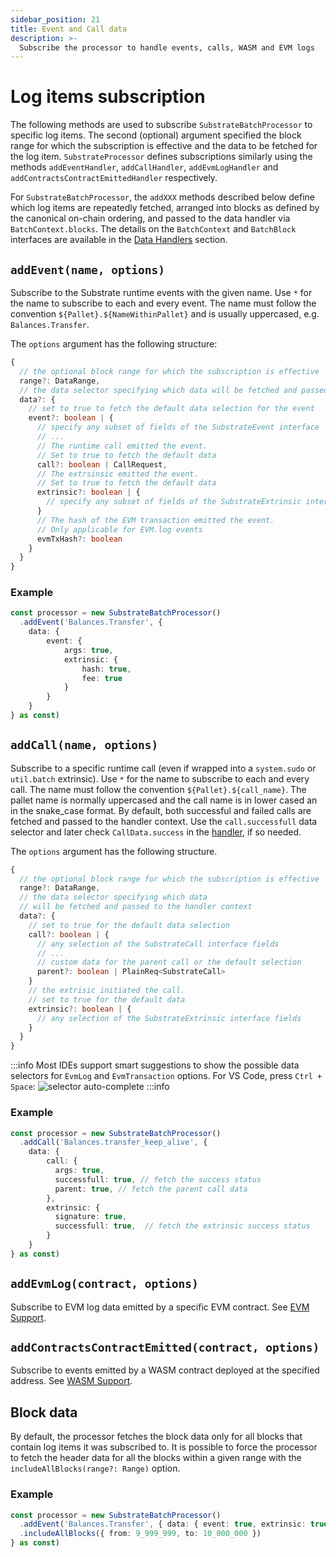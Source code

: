 ```yaml
---
sidebar_position: 21
title: Event and Call data
description: >-
  Subscribe the processor to handle events, calls, WASM and EVM logs
---
```


# Log items subscription

The following methods are used to subscribe `SubstrateBatchProcessor` to specific log items. The second (optional) argument specified the block range for which the subscription is effective and the data to be fetched for the log item. `SubstrateProcessor` defines subscriptions similarly using the methods `addEventHandler`, `addCallHandler`, `addEvmLogHandler` and `addContractsContractEmittedHandler` respectively.

For `SubstrateBatchProcessor`, the `addXXX` methods described below define which log items are repeatedly fetched, arranged into blocks as defined by the canonical on-chain ordering, and passed to the data handler via `BatchContext.blocks`. The details on the `BatchContext` and `BatchBlock` interfaces are available in the [Data Handlers](/substrate-indexing/data-handlers) section.

## `addEvent(name, options)`

Subscribe to the Substrate runtime events with the given name. Use `*` for the name to subscribe to each and every event. The name must follow the convention `${Pallet}.${NameWithinPallet}` and is usually uppercased, e.g. `Balances.Transfer`.

The `options` argument has the following structure:
```ts
{
  // the optional block range for which the subscription is effective
  range?: DataRange, 
  // the data selector specifying which data will be fetched and passed to the handler context
  data?: {  
    // set to true to fetch the default data selection for the event  
    event?: boolean | {
      // specify any subset of fields of the SubstrateEvent interface
      // ...
      // The runtime call emitted the event. 
      // Set to true to fetch the default data
      call?: boolean | CallRequest, 
      // The extrsinsic emitted the event. 
      // Set to true to fetch the default data 
      extrinsic?: boolean | { 
        // specify any subset of fields of the SubstrateExtrinsic interface 
      }
      // The hash of the EVM transaction emitted the event. 
      // Only applicable for EVM.log events
      evmTxHash?: boolean 
    }
  } 
}
```

### Example

```ts
const processor = new SubstrateBatchProcessor()
  .addEvent('Balances.Transfer', {
    data: {
        event: {
            args: true,
            extrinsic: {
                hash: true,
                fee: true
            }
        }
    }
} as const)
```

## `addCall(name, options)`

Subscribe to a specific runtime call (even if wrapped into a `system.sudo` or `util.batch` extrinsic). Use `*` for the name to subscribe to each and every call. The name must follow the convention `${Pallet}.${call_name}`. The pallet name is normally uppercased and the call name is in lower cased an in the snake_case format. By default, both successful and failed calls are fetched and passed to the handler context. Use the `call.successfull` data selector and later check `CallData.success` in the [handler](/substrate-indexing/data-handlers), if so needed.

The `options` argument has the following structure.
```ts
{   
  // the optional block range for which the subscription is effective
  range?: DataRange,
  // the data selector specifying which data 
  // will be fetched and passed to the handler context 
  data?: {  
    // set to true for the default data selection
    call?: boolean | { 
      // any selection of the SubstrateCall interface fields 
      // ...
      // custom data for the parent call or the default selection
      parent?: boolean | PlainReq<SubstrateCall>  
    }
    // the extrisic initiated the call. 
    // set to true for the default data
    extrinsic?: boolean | { 
      // any selection of the SubstrateExtrinsic interface fields
    }
  } 
}
```

:::info
Most IDEs support smart suggestions to show the possible data selectors for `EvmLog` and `EvmTransaction` options. For VS Code, press `Ctrl + Space`:
![selector auto-complete](</img/autocomplete-selectors.png>)
:::info

### Example

```ts
const processor = new SubstrateBatchProcessor()
  .addCall('Balances.transfer_keep_alive', {
    data: {
        call: {
          args: true,
          successfull: true, // fetch the success status
          parent: true, // fetch the parent call data
        },
        extrinsic: {
          signature: true,
          successfull: true,  // fetch the extrinsic success status
        }
    }
} as const)
```

## `addEvmLog(contract, options)`

Subscribe to EVM log data emitted by a specific EVM contract. See [EVM Support](/substrate-indexing/evm-support).

## `addContractsContractEmitted(contract, options)`

Subscribe to events emitted by a WASM contract deployed at the specified address. See [WASM Support](/substrate-indexing/wasm-support).

## Block data

By default, the processor fetches the block data only for all blocks that contain log items it was subscribed to. It is possible to force the processor to fetch the header data for all the blocks within a given range with the `includeAllBlocks(range?: Range)` option.

### Example

```ts
const processor = new SubstrateBatchProcessor()
  .addEvent('Balances.Transfer', { data: { event: true, extrinsic: true }})
  .includeAllBlocks({ from: 9_999_999, to: 10_000_000 })
} as const)
```
